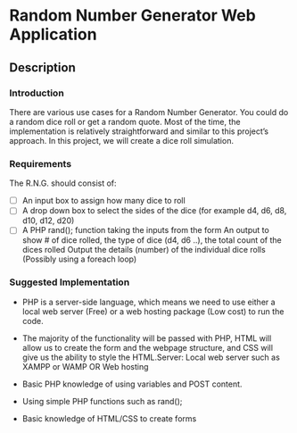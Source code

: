 # Random Number Generator Web Application

## Description
### Introduction
There are various use cases for a Random Number Generator. You could do a random dice roll or get a random quote. Most of the time, the implementation is relatively straightforward and similar to this project’s approach. In this project, we will create a dice roll simulation.

### Requirements

The R.N.G. should consist of:

- [ ] An input box to assign how many dice to roll
- [ ] A drop down box to select the sides of the dice (for example d4, d6, d8, d10, d12, d20)
-[ ] A PHP rand(); function taking the inputs from the form
An output to show # of dice rolled, the type of dice (d4, d6 ..), the total count of the dices rolled
Output the details (number) of the individual dice rolls (Possibly using a foreach loop)

### Suggested Implementation
- PHP is a server-side language, which means we need to use either a local web server (Free) or a web hosting package (Low cost) to run the code.

- The majority of the functionality will be passed with PHP, HTML will allow us to create the form and the webpage structure, and CSS will give us the ability to style the HTML.Server: Local web server such as XAMPP or WAMP OR Web hosting
- Basic PHP knowledge of using variables and POST content.
- Using simple PHP functions such as rand();
- Basic knowledge of HTML/CSS to create forms